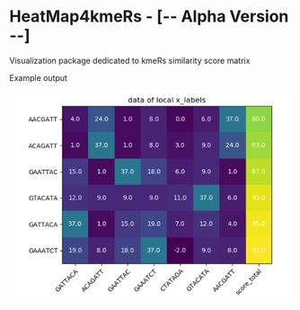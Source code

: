 # HeatMap4kmeRs - [-- Alpha Version --]

Visualization package dedicated to kmeRs similarity score matrix 

Example output

![Figure_1.png](Examples/Figure_1.png)